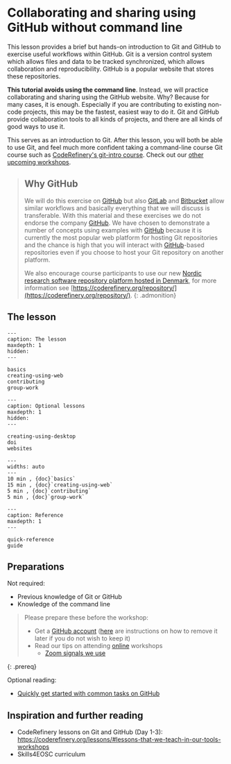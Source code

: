 # Collaborating and sharing using GitHub without command line

This lesson provides a brief but hands-on introduction to Git and
GitHub to exercise useful workflows within GitHub.  Git is a version
control system which allows files and data to be tracked synchronized,
which allows collaboration and reproducibility.
GitHub is a popular website that stores these repositories.

**This tutorial avoids using the command line**. Instead, we will practice collaborating and
sharing using the GitHub website.  Why?  Because for many cases, it is enough.  Especially
if you are contributing to existing non-code projects, this may be the
fastest, easiest way to do it.  Git and GitHub provide collaboration
tools to all kinds of projects, and there are all kinds of good ways
to use it.

This serves as an introduction to Git.  After this lesson, you will
both be able to use Git, and feel much more confident taking a
command-line course Git course such as
[CodeRefinery's git-intro
course](https://coderefinery.github.io/git-intro/).  Check out our
[other upcoming workshops](https://coderefinery.org/workshops/upcoming/).

> ## Why GitHub
>
> We will do this exercise on [GitHub](https://github.com) but also
> [GitLab](https://gitlab.com) and [Bitbucket](https://bitbucket.org) allow
> similar workflows and basically everything that we will discuss is transferable. With
> this material and these exercises we do not endorse the company
> [GitHub](https://github.com). We have chosen to demonstrate a number of
> concepts using examples with [GitHub](https://github.com) because it is
> currently the most popular web platform for hosting Git repositories and the chance is high
> that you will interact with [GitHub](https://github.com)-based repositories even if you
> choose to host your Git repository on another platform.
>
> We also encourage course participants to use our new [Nordic research software repository platform hosted in Denmark](https://nordic-gitlab.deic.dk),
> for more information see [https://coderefinery.org/repository/](https://coderefinery.org/repository/).
{: .admonition}


## The lesson

```{toctree}
---
caption: The lesson
maxdepth: 1
hidden:
---

basics
creating-using-web
contributing
group-work

---
caption: Optional lessons
maxdepth: 1
hidden:
---

creating-using-desktop
doi
websites

```

```{csv-table}
---
widths: auto
---
10 min , {doc}`basics`
15 min , {doc}`creating-using-web`
5 min , {doc}`contributing`
5 min , {doc}`group-work`
```


```{toctree}
---
caption: Reference
maxdepth: 1
---

quick-reference
guide
```


## Preparations

Not required:
- Previous knowledge of Git or GitHub
- Knowledge of the command line

> Please prepare these before the workshop:
> - Get a [GitHub account](https://github.com/join)
>   ([here](https://docs.github.com/en/github/setting-up-and-managing-your-github-user-account/deleting-your-user-account)
>   are instructions on how to remove it later if you do not wish to keep it)
> - Read our tips on attending [online](https://coderefinery.github.io/manuals/how-to-attend-online/) workshops
>   - [Zoom signals we use](https://coderefinery.github.io/manuals/zoom-mechanics/)
>   
>
{: .prereq}

Optional reading:
- [Quickly get started with common tasks on GitHub](https://help.github.com/en/github/getting-started-with-github/quickstart)


## Inspiration and further reading

- CodeRefinery lessons on Git and GitHub (Day 1-3): https://coderefinery.org/lessons/#lessons-that-we-teach-in-our-tools-workshops
- Skills4EOSC curriculum
